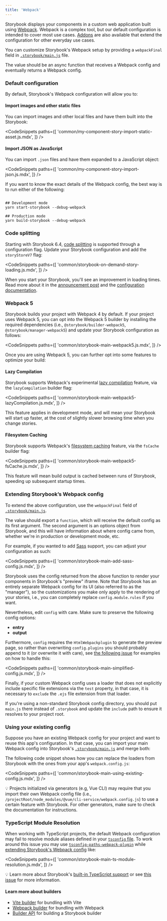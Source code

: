 ```yaml
---
title: 'Webpack'
---
```


Storybook displays your components in a custom web application built using [Webpack](https://webpack.js.org/). Webpack is a complex tool, but our default configuration is intended to cover most use cases. [Addons](https://storybook.js.org/addons/) are also available that extend the configuration for other everyday use cases.

You can customize Storybook's Webpack setup by providing a `webpackFinal` field in [`.storybook/main.js`](../configure/overview.md#configure-your-storybook-project) file.

The value should be an async function that receives a Webpack config and eventually returns a Webpack config.

### Default configuration

By default, Storybook's Webpack configuration will allow you to:

#### Import images and other static files

You can import images and other local files and have them built into the Storybook:

<!-- prettier-ignore-start -->

<CodeSnippets
  paths={[
    'common/my-component-story-import-static-asset.js.mdx',
  ]}
/>

<!-- prettier-ignore-end -->

#### Import JSON as JavaScript

You can import `.json` files and have them expanded to a JavaScript object:

<!-- prettier-ignore-start -->

<CodeSnippets
  paths={[
    'common/my-component-story-import-json.js.mdx',
  ]}
/>

<!-- prettier-ignore-end -->

If you want to know the exact details of the Webpack config, the best way is to run either of the following:

```shell

## Development mode
yarn start-storybook --debug-webpack

## Production mode
yarn build-storybook --debug-webpack
```

### Code splitting

Starting with Storybook 6.4, [code splitting](https://v4.webpack.js.org/guides/code-splitting/) is supported through a configuration flag. Update your Storybook configuration and add the `storyStoreV7` flag:

<!-- prettier-ignore-start -->

<CodeSnippets
  paths={[
    'common/storybook-on-demand-story-loading.js.mdx',
  ]}
/>

<!-- prettier-ignore-end -->

When you start your Storybook, you'll see an improvement in loading times. Read more about it in the [announcement post](https://storybook.js.org/blog/storybook-on-demand-architecture/) and the [configuration documentation](../configure/overview.md#configure-your-storybook-project).

### Webpack 5

Storybook builds your project with Webpack 4 by default. If your project uses Webpack 5, you can opt into the Webpack 5 builder by installing the required dependencies (i.e., `@storybook/builder-webpack5`, `@storybook/manager-webpack5`) and update your Storybook configuration as follows:

<!-- prettier-ignore-start -->

<CodeSnippets
  paths={[
    'common/storybook-main-webpack5.js.mdx',
  ]}
/>

<!-- prettier-ignore-end -->

Once you are using Webpack 5, you can further opt into some features to optimize your build:

#### Lazy Compilation

Storybook supports Webpack's experimental [lazy compilation](https://webpack.js.org/configuration/experiments/#experimentslazycompilation) feature, via the `lazyCompilation` builder flag:

<!-- prettier-ignore-start -->

<CodeSnippets
  paths={[
    'common/storybook-main-webpack5-lazyCompilation.js.mdx',
  ]}
/>

<!-- prettier-ignore-end -->

This feature applies in development mode, and will mean your Storybook will start up faster, at the cost of slightly slower browsing time when you change stories.

#### Filesystem Caching

Storybook supports Webpack's [filesystem caching](https://webpack.js.org/configuration/cache/#cachetype) feature, via the `fsCache` builder flag:

<!-- prettier-ignore-start -->

<CodeSnippets
  paths={[
    'common/storybook-main-webpack5-fsCache.js.mdx',
  ]}
/>

<!-- prettier-ignore-end -->

This feature will mean build output is cached between runs of Storybook, speeding up subsequent startup times.

### Extending Storybook’s Webpack config

To extend the above configuration, use the `webpackFinal` field of [`.storybook/main.js`](../configure/overview.md#configure-your-storybook-project).

The value should export a `function`, which will receive the default config as its first argument. The second argument is an options object from Storybook, and this will have information about where config came from, whether we're in production or development mode, etc.

For example, if you wanted to add [Sass](https://sass-lang.com/) support, you can adjust your configuration as such:

<!-- prettier-ignore-start -->

<CodeSnippets
  paths={[
    'common/storybook-main-add-sass-config.js.mdx',
  ]}
/>

<!-- prettier-ignore-end -->

Storybook uses the config returned from the above function to render your components in Storybook's "preview" iframe. Note that Storybook has an entirely separate Webpack config for its UI (also referred to as the "manager"), so the customizations you make only apply to the rendering of your stories, i.e., you can completely replace `config.module.rules` if you want.

Nevertheless, edit `config` with care. Make sure to preserve the following config options:

- **entry**
- **output**

Furthermore, `config` requires the `HtmlWebpackplugin` to generate the preview page, so rather than overwriting `config.plugins` you should probably append to it (or overwrite it with care), see [the following issue](https://github.com/storybookjs/storybook/issues/6020) for examples on how to handle this:

<!-- prettier-ignore-start -->

<CodeSnippets
  paths={[
    'common/storybook-main-simplified-config.js.mdx',
  ]}
/>

<!-- prettier-ignore-end -->

Finally, if your custom Webpack config uses a loader that does not explicitly include specific file extensions via the `test` property, in that case, it is necessary to `exclude` the `.ejs` file extension from that loader.

If you're using a non-standard Storybook config directory, you should put `main.js` there instead of `.storybook` and update the `include` path to ensure it resolves to your project root.

### Using your existing config

Suppose you have an existing Webpack config for your project and want to reuse this app's configuration. In that case, you can import your main Webpack config into Storybook's [`.storybook/main.js`](../configure/overview.md#configure-your-storybook-project) and merge both:

The following code snippet shows how you can replace the loaders from Storybook with the ones from your app's `webpack.config.js`:

<!-- prettier-ignore-start -->

<CodeSnippets
  paths={[
    'common/storybook-main-using-existing-config.js.mdx',
  ]}
/>

<!-- prettier-ignore-end -->

<div class="aside">

💡 Projects initialized via generators (e.g, Vue CLI) may require that you import their own Webpack config file (i.e., <code>/projectRoot/node_modules/@vue/cli-service/webpack.config.js</code>) to use a certain feature with Storybook. For other generators, make sure to check the documentation for instructions.

</div>

### TypeScript Module Resolution

When working with TypeScript projects, the default Webpack configuration may fail to resolve module aliases defined in your [`tsconfig` file](https://www.typescriptlang.org/tsconfig). To work around this issue you may use [`tsconfig-paths-webpack-plugin`](https://github.com/dividab/tsconfig-paths-webpack-plugin#tsconfig-paths-webpack-plugin) while [extending Storybook's Webpack config](#extending-storybooks-webpack-config) like:

<!-- prettier-ignore-start -->

<CodeSnippets
  paths={[
    'common/storybook-main-ts-module-resolution.js.mdx',
  ]}
/>

<!-- prettier-ignore-end -->

<div class="aside">
💡 Learn more about Storybook's <a href="./typescript">built-in TypeScript support</a> or see <a href="https://github.com/storybookjs/storybook/issues/14087">this issue</a> for more information.
</div>

#### Learn more about builders

- [Vite builder](./vite.md) for bundling with Vite
- [Webpack builder](./webpack.md) for bundling with Webpack
- [Builder API](./builder-api.md) for building a Storybook builder
